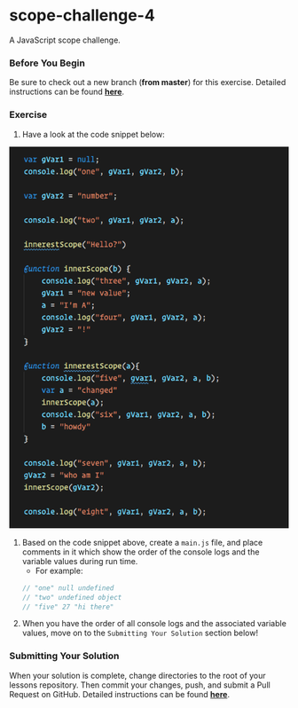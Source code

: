# scope-challenge-4

A JavaScript scope challenge.

### Before You Begin

Be sure to check out a new branch (**from master**) for this exercise. Detailed instructions can be found [**here**](../../guides/before-each-exercise.md).

### Exercise

1. Have a look at the code snippet below:


![js snippet](./images/js-snippet.png)


1. Based on the code snippet above, create a `main.js` file, and place comments in it which show the order of the console logs and the variable values during run time.
    - For example:
    ```javascript
    // "one" null undefined
    // "two" undefined object
    // "five" 27 "hi there"
    ```
1. When you have the order of all console logs and the associated variable values, move on to the `Submitting Your Solution` section below!


### Submitting Your Solution

When your solution is complete, change directories to the root of your lessons repository. Then commit your changes, push, and submit a Pull Request on GitHub. Detailed instructions can be found [**here**](../../guides/after-each-exercise.md).
